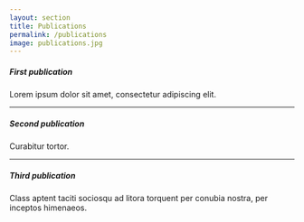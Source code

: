 ```yaml
---
layout: section
title: Publications
permalink: /publications
image: publications.jpg
---
```



##### First publication

Lorem ipsum dolor sit amet, consectetur adipiscing elit.

---

##### Second publication

Curabitur tortor.

---

##### Third publication

Class aptent taciti sociosqu ad litora torquent per conubia nostra, per inceptos himenaeos.
